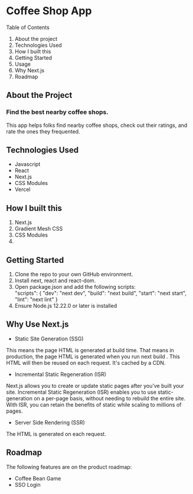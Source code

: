 # Coffee Shop App

Table of Contents

1. About the project
2. Technologies Used
3. How I built this
4. Getting Started
5. Usage
6. Why Next.js
7. Roadmap

## About the Project

### Find the best nearby coffee shops.

This app helps folks find nearby coffee shops, check out their ratings, and rate the ones they frequented.

## Technologies Used

- Javascript
- React
- Next.js
- CSS Modules
- Vercel

## How I built this

1.  Next.js
2.  Gradient Mesh CSS
3.  CSS Modules
4.  

## Getting Started

1. Clone the repo to your own GitHub environment.
2. Install next, react and react-dom.
3. Open package.json and add the following scripts:  
	"scripts": {
  	  "dev": "next dev",
  	  "build": "next build",
      "start": "next start",
      "lint": "next lint"
	}
4. Ensure Node.js 12.22.0 or later is installed

## Why Use Next.js

- Static Site Generation (SSG)

 This means the page HTML is generated at build time. That means in production, the page HTML is generated when you run next build . This HTML will then be reused on each request. It's cached by a CDN.

- Incremental Static Regeneration (ISR)

Next.js allows you to create or update static pages after you’ve built your site. Incremental Static Regeneration (ISR) enables you to use static-generation on a per-page basis, without needing to rebuild the entire site. With ISR, you can retain the benefits of static while scaling to millions of pages.

- Server Side Rendering (SSR)

The HTML is generated on each request.

## Roadmap

The following features are on the product roadmap:

- Coffee Bean Game
- SSO Login
